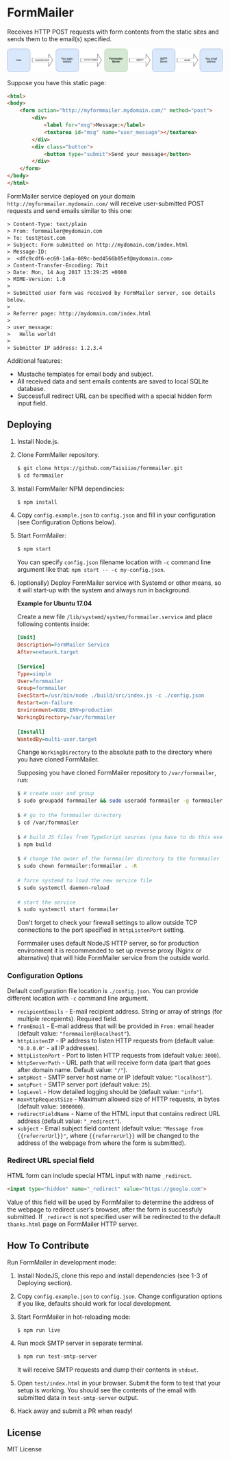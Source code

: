 # FormMailer

Receives HTTP POST requests with form contents from the static sites and sends them to the email(s) specified.

![Workflow](/img/formmailer-workflow.png)

Suppose you have this static page:

```html
<html>
<body>
    <form action="http://myformmailer.mydomain.com/" method="post">
        <div>
            <label for="msg">Message:</label>
            <textarea id="msg" name="user_message"></textarea>
        </div>
        <div class="button">
            <button type="submit">Send your message</button>
        </div>
    </form>
</body>
</html>
```

FormMailer service deployed on your domain `http://myformmailer.mydomain.com/` will receive user-submitted POST requests and send emails similar to this one:

```
> Content-Type: text/plain
> From: formmailer@mydomain.com
> To: test@test.com
> Subject: Form submitted on http://mydomain.com/index.html
> Message-ID:
>  <dfc9cdf6-ec60-1a6a-089c-bed4566b05ef@mydomain.com>
> Content-Transfer-Encoding: 7bit
> Date: Mon, 14 Aug 2017 13:29:25 +0000
> MIME-Version: 1.0
>
> Submitted user form was received by FormMailer server, see details below.
>
> Referrer page: http://mydomain.com/index.html
>
> user_message:
>   Hello world!
>
> Submitter IP address: 1.2.3.4
```

Additional features:

* Mustache templates for email body and subject.
* All received data and sent emails contents are saved to local SQLite database.
* Successfull redirect URL can be specified with a special hidden form input field.

## Deploying

1. Install Node.js.

2. Clone FormMailer repository.
    ```bash
    $ git clone https://github.com/Taisiias/formmailer.git
    $ cd formmailer
    ```

3. Install FormMailer NPM dependincies:
    ```bash
    $ npm install
    ```

4. Copy `config.example.json` to `config.json` and fill in your configuration (see Configuration Options below).

5. Start FormMailer:
    ```bash
    $ npm start
    ```
    You can specify `config.json` filename location with `-c` command line argument like that: `npm start -- -c my-config.json`.

6. (optionally) Deploy FormMailer service with Systemd or other means, so it will start-up with the system and always run in background.

    **Example for Ubuntu 17.04**

    Create a new file `/lib/systemd/system/formmailer.service` and place following contents inside:

    ```ini
    [Unit]
    Description=FormMailer Service
    After=network.target

    [Service]
    Type=simple
    User=formmailer
    Group=formmailer
    ExecStart=/usr/bin/node ./build/src/index.js -c ./config.json
    Restart=on-failure
    Environment=NODE_ENV=production
    WorkingDirectory=/var/formmailer

    [Install]
    WantedBy=multi-user.target
    ```

    Change `WorkingDirectory` to the absolute path to the directory where you have cloned FormMailer.

    Supposing you have cloned FormMailer repository to `/var/formmailer`, run:

    ```bash
    $ # create user and group
    $ sudo groupadd formmailer && sudo useradd formmailer -g formmailer

    $ # go to the formmailer directory
    $ cd /var/formmailer

    $ # build JS files from TypeScript sources (you have to do this every time you update source code repo)
    $ npm build

    $ # change the owner of the formmailer directory to the formmailer user
    $ sudo chown formmailer:formmailer . -R

    # force systemd to load the new service file
    $ sudo systemctl daemon-reload

    # start the service
    $ sudo systemctl start formmailer
    ```

    Don't forget to check your firewall settings to allow outside TCP connections to the port specified in `httpListenPort` setting.

    Formmailer uses default NodeJS HTTP server, so for production environment it is recommended to set up reverse proxy (Nginx or alternative) that will hide FormMailer service from the outside world.

### Configuration Options

Default configuration file location is `./config.json`. You can provide different location with `-c` command line argument.

* `recipientEmails` - E-mail recipient address. String or array of strings (for multiple recepients). Required field.
* `fromEmail` - E-mail address that will be provided in `From:` email header (default value: `"formmailer@localhost"`).
* `httpListenIP` - IP address to listen HTTP requests from (default value: `"0.0.0.0"` - all IP addresses).
* `httpListenPort` - Port to listen HTTP requests from (default value: `3000`).
* `httpServerPath` - URL path that will receive form data (part that goes after domain name. Default value: `"/"`).
* `smtpHost` - SMTP server host name or IP (default value: `"localhost"`).
* `smtpPort` - SMTP server port (default value: `25`).
* `logLevel` - How detailed logging should be (default value: `"info"`).
* `maxHttpRequestSize` - Maximum allowed size of HTTP requests, in bytes (default value: `1000000`).
* `redirectFieldName` - Name of the HTML input that contains redirect URL address (default value: `"_redirect"`).
* `subject` - Email subject field content (default value: `"Message from {{referrerUrl}}"`, where `{{referrerUrl}}` will be changed to the address of the webpage from where the form is submitted).

### Redirect URL special field

HTML form can include special HTML input with name `_redirect`.

```html
<input type="hidden" name="_redirect" value="https://google.com">
```

Value of this field will be used by FormMailer to determine the address of the webpage to redirect user's browser, after the form is successfuly submitted. If `_redirect` is not specified user will be redirected to the default `thanks.html` page on FormMailer HTTP server.

## How To Contribute

Run FormMailer in development mode:

1. Install NodeJS, clone this repo and install dependencies (see 1-3 of Deploying section).

2. Copy `config.example.json` to `config.json`. Change configuration options if you like, defaults should work for local development.

3. Start FormMailer in hot-reloading mode:
    ```bash
    $ npm run live
    ```

4. Run mock SMTP server in separate terminal.
    ```bash
    $ npm run test-smtp-server
    ```
    It will receive SMTP requests and dump their contents in `stdout`.

5. Open `test/index.html` in your browser. Submit the form to test that your setup is working. You should see the contents of the email with submitted data in `test-smtp-server` output.

6. Hack away and submit a PR when ready!

## License

MIT License
